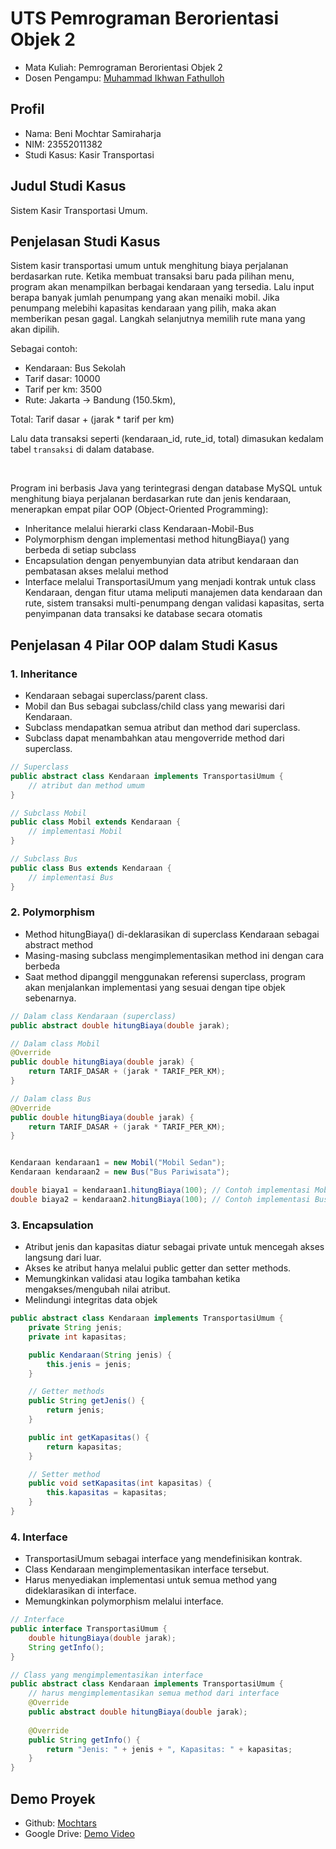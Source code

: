 # UTS Pemrograman Berorientasi Objek 2
<ul>
  <li>Mata Kuliah: Pemrograman Berorientasi Objek 2</li>
  <li>Dosen Pengampu: <a href="https://github.com/Muhammad-Ikhwan-Fathulloh">Muhammad Ikhwan Fathulloh</a></li>
</ul>

## Profil
<ul>
  <li>Nama: Beni Mochtar Samiraharja</li>
  <li>NIM: 23552011382</li>
  <li>Studi Kasus: Kasir Transportasi</li>
</ul>

## Judul Studi Kasus
<p>
    Sistem Kasir Transportasi Umum.
</p>

## Penjelasan Studi Kasus
<p>
    Sistem kasir transportasi umum untuk menghitung biaya perjalanan berdasarkan rute.
    Ketika membuat transaksi baru pada pilihan menu, program akan menampilkan berbagai kendaraan yang tersedia.
    Lalu input berapa banyak jumlah penumpang yang akan menaiki mobil.
    Jika penumpang melebihi kapasitas kendaraan yang pilih, maka akan memberikan pesan gagal.
    Langkah selanjutnya memilih rute mana yang akan dipilih.
</p>
<p>
    Sebagai contoh:
    <ul>
        <li>Kendaraan: Bus Sekolah</li>
        <li>Tarif dasar: 10000</li>
        <li>Tarif per km: 3500</li>
        <li>Rute: Jakarta -> Bandung (150.5km),</li>
    </ul>
</p>
<p>Total: Tarif dasar + (jarak * tarif per km)</p>
<p>Lalu data transaksi seperti (kendaraan_id, rute_id, total) dimasukan kedalam tabel <code>transaksi</code> di dalam database.</p>
<br>
<p>
    Program ini berbasis Java yang terintegrasi dengan database MySQL untuk menghitung biaya perjalanan berdasarkan rute dan jenis kendaraan,
    menerapkan empat pilar OOP (Object-Oriented Programming):
</p>
<ul>
    <li>Inheritance melalui hierarki class Kendaraan-Mobil-Bus</li>
    <li>Polymorphism dengan implementasi method hitungBiaya() yang berbeda di setiap subclass</li>
    <li>Encapsulation dengan penyembunyian data atribut kendaraan dan pembatasan akses melalui method</li>
    <li>Interface melalui TransportasiUmum yang menjadi kontrak untuk class Kendaraan, dengan fitur utama meliputi manajemen data kendaraan dan rute, sistem transaksi multi-penumpang dengan validasi kapasitas, serta penyimpanan data transaksi ke database secara otomatis</li>
</ul>

## Penjelasan 4 Pilar OOP dalam Studi Kasus

### 1. Inheritance
<ul>
  <li>Kendaraan sebagai superclass/parent class.</li>
  <li>Mobil dan Bus sebagai subclass/child class yang mewarisi dari Kendaraan.</li>
  <li>Subclass mendapatkan semua atribut dan method dari superclass.</li>
  <li>Subclass dapat menambahkan atau mengoverride method dari superclass.</li>
</ul>

```java
// Superclass
public abstract class Kendaraan implements TransportasiUmum {
    // atribut dan method umum
}

// Subclass Mobil
public class Mobil extends Kendaraan {
    // implementasi Mobil
}

// Subclass Bus
public class Bus extends Kendaraan {
    // implementasi Bus
}
```

### 2. Polymorphism
<ul>
  <li>Method hitungBiaya() di-deklarasikan di superclass Kendaraan sebagai abstract method</li>
  <li>Masing-masing subclass mengimplementasikan method ini dengan cara berbeda</li>
  <li>Saat method dipanggil menggunakan referensi superclass, program akan menjalankan implementasi yang sesuai dengan tipe objek sebenarnya.</li>
</ul>

```java
// Dalam class Kendaraan (superclass)
public abstract double hitungBiaya(double jarak);

// Dalam class Mobil
@Override
public double hitungBiaya(double jarak) {
    return TARIF_DASAR + (jarak * TARIF_PER_KM);
}

// Dalam class Bus
@Override
public double hitungBiaya(double jarak) {
    return TARIF_DASAR + (jarak * TARIF_PER_KM);
}


Kendaraan kendaraan1 = new Mobil("Mobil Sedan");
Kendaraan kendaraan2 = new Bus("Bus Pariwisata");

double biaya1 = kendaraan1.hitungBiaya(100); // Contoh implementasi Mobil
double biaya2 = kendaraan2.hitungBiaya(100); // Contoh implementasi Bus

```

### 3. Encapsulation
<ul>
  <li>Atribut jenis dan kapasitas diatur sebagai private untuk mencegah akses langsung dari luar.</li>
  <li>Akses ke atribut hanya melalui public getter dan setter methods.</li>
  <li>Memungkinkan validasi atau logika tambahan ketika mengakses/mengubah nilai atribut.</li>
  <li>Melindungi integritas data objek</li>
</ul>

```java
public abstract class Kendaraan implements TransportasiUmum {
    private String jenis;
    private int kapasitas;

    public Kendaraan(String jenis) {
        this.jenis = jenis;
    }

    // Getter methods
    public String getJenis() {
        return jenis;
    }

    public int getKapasitas() {
        return kapasitas;
    }

    // Setter method
    public void setKapasitas(int kapasitas) {
        this.kapasitas = kapasitas;
    }
}
```

### 4. Interface
<ul>
  <li>TransportasiUmum sebagai interface yang mendefinisikan kontrak.</li>
  <li>Class Kendaraan mengimplementasikan interface tersebut.</li>
  <li>Harus menyediakan implementasi untuk semua method yang dideklarasikan di interface.</li>
  <li>Memungkinkan polymorphism melalui interface.</li>
</ul>

```java
// Interface
public interface TransportasiUmum {
    double hitungBiaya(double jarak);
    String getInfo();
}

// Class yang mengimplementasikan interface
public abstract class Kendaraan implements TransportasiUmum {
    // harus mengimplementasikan semua method dari interface
    @Override
    public abstract double hitungBiaya(double jarak);
    
    @Override
    public String getInfo() {
        return "Jenis: " + jenis + ", Kapasitas: " + kapasitas;
    }
}
```

## Demo Proyek
<ul>
  <li>Github: <a href="https://github.com/mochtars/UTS_PBO2_TIFK23B_23552011382">Mochtars</a></li>
  <li>Google Drive: <a href="https://drive.google.com/file/d/1llLF-jXeSPGrK8T5u3EXU3s_C_N0sfQ-/view?usp=sharing">Demo Video</a></li>
</ul>
